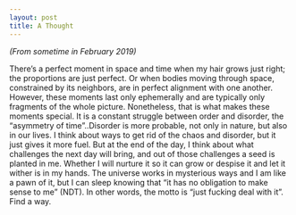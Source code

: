 ```yaml
---
layout: post
title: A Thought
---
```


<i>(From sometime in February 2019)</i>

There’s a perfect moment in space and time when my hair grows just right; the proportions are just perfect. Or when bodies moving through space, constrained by its neighbors, are in perfect alignment with one another. However, these moments last only ephemerally and are typically only fragments of the whole picture. Nonetheless, that is what makes these moments special. It is a constant struggle between order and disorder, the “asymmetry of time”..Disorder is more probable, not only in nature, but also in our lives. I think about ways to get rid of the chaos and disorder, but it just gives it more fuel. But at the end of the day, I think about what challenges the next day will bring, and out of those challenges a seed is planted in me. Whether I will nurture it so it can grow or despise it and let it wither is in my hands. The universe works in mysterious ways and I am like a pawn of it, but I can sleep knowing that “it has no obligation to make sense to me” (NDT). In other words, the motto is “just fucking deal with it”. Find a way. 